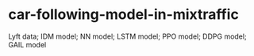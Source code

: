 # car-following-model-in-mixtraffic
Lyft data; IDM model; NN model; LSTM model; PPO model; DDPG model; GAIL model
